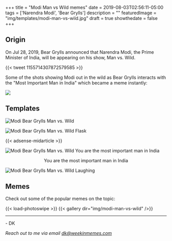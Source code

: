 +++
title = "Modi Man vs Wild memes"
date = 2019-08-03T02:56:11-05:00
tags = ['Narendra Modi', 'Bear Grylls']
description = ""
featuredImage = "img/templates/modi-man-vs-wild.jpg"
draft = true
showthedate = false
+++


## Origin

On Jul 28, 2019, Bear Grylls announced that Narendra Modi, the Prime Minister of India, will be appearing on his show, Man vs. Wild.
<!--more-->
{{< tweet 1155714307872579585 >}}

Some of the shots showing Modi out in the wild as Bear Grylls interacts with the "Most Important Man in India" which became a meme instantly:

![](img/modi-man-vs-wild/modi-man-vs-wild-000.png)

## Templates

![Modi Bear Grylls Man vs. Wild](img/templates/modi-man-vs-wild.jpg)

![Modi Bear Grylls Man vs. Wild Flask](img/templates/modi-man-vs-wild-flask.jpg)

{{< adsense-midarticle >}}

![Modi Bear Grylls Man vs. Wild You are the most important man in India](img/templates/modi-man-vs-wild-important.jpg)
<center>You are the most important man in India</center>

![Modi Bear Grylls Man vs. Wild Laughing](img/templates/modi-man-vs-wild-laugh.jpg)

## Memes

Check out some of the popular memes on the topic:

{{< load-photoswipe >}}
{{< gallery dir="img/modi-man-vs-wild" />}}


---
\- DK

*Reach out to me via email dk@weekinmemes.com*